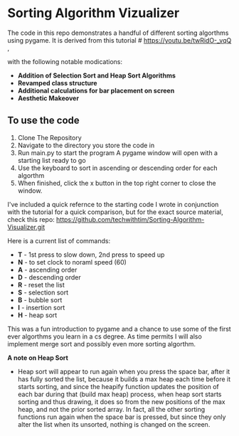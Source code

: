 # Sorting Algorithm Vizualizer
The code in this repo demonstrates a handful of different sorting algorthms using pygame.
It is derived from this tutorial # https://youtu.be/twRidO-_vqQ ,

with the following notable modications:

- **Addition of Selection Sort and Heap Sort Algorithms**
- **Revamped class structure**
- **Additional calculations for bar placement on screen**
- **Aesthetic Makeover**

## To use the code
1. Clone The Repository
2. Navigate to the directory you store the code in
3. Run main.py to start the program
    A pygame window will open with a starting list ready to go
4. Use the keyboard to sort in ascending or descending order
    for each algorthm
5. When finished, click the x button in the top right corner to
     close the window.

I've included a quick refernce to the starting code I wrote in conjunction 
with the tutorial for a quick comparison, but for the exact source material, 
check this repo: https://github.com/techwithtim/Sorting-Algorithm-Visualizer.git

Here is a current list of commands:
- **T** - 1st press to slow down, 2nd press to speed up
- **N** - to set clock to noraml speed (60)
- **A** - ascending order 
- **D** - descending order
- **R** - reset the list
- **S** - selection sort
- **B** - bubble sort
- **I** - insertion sort
- **H** - heap sort

This was a fun introduction to pygame and a chance to use some of the 
first ever algorthms you learn in a cs degree. As time permits I will also 
implement merge sort and possibly even more sorting algorthm.

**A note on Heap Sort**
- Heap sort will appear to run again when you press the space bar, after it has 
fully sorted the list, because it builds a max heap each time 
before it starts sorting,
and since the heapify function updates the position of
each bar during that (build max heap) process, 
when heap sort starts sorting and thus drawing, it does so from the new positions
of the max heap, and not the prior sorted array.
In fact, all the other sorting functions run again when the space bar
is pressed, but since they only alter the list when its unsorted,
nothing is changed on the screen. 


